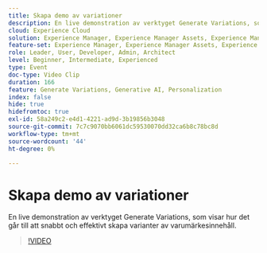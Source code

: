 ```yaml
---
title: Skapa demo av variationer
description: En live demonstration av verktyget Generate Variations, som visar hur det går till att snabbt och effektivt skapa varianter av varumärkesinnehåll.
cloud: Experience Cloud
solution: Experience Manager, Experience Manager Assets, Experience Manager Forms, Experience Manager Sites
feature-set: Experience Manager, Experience Manager Assets, Experience Manager Forms, Experience Manager Sites
role: Leader, User, Developer, Admin, Architect
level: Beginner, Intermediate, Experienced
type: Event
doc-type: Video Clip
duration: 166
feature: Generate Variations, Generative AI, Personalization
index: false
hide: true
hidefromtoc: true
exl-id: 58a249c2-e4d1-4221-ad9d-3b19856b3048
source-git-commit: 7c7c9070bb6061dc59530070dd32ca6b8c78bc8d
workflow-type: tm+mt
source-wordcount: '44'
ht-degree: 0%

---
```


# Skapa demo av variationer

En live demonstration av verktyget Generate Variations, som visar hur det går till att snabbt och effektivt skapa varianter av varumärkesinnehåll.

>[!VIDEO](https://video.tv.adobe.com/v/3459233/?learn=on&enablevpops)
